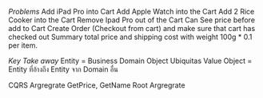 *Problems*
Add iPad Pro into Cart
Add Apple Watch into the Cart
Add 2 Rice Cooker into the Cart
Remove Ipad Pro out of the Cart
Can See price before add to Cart
Create Order (Checkout from cart) and make sure that cart has checked out
Summary total price and shipping cost with weight 100g * 0.1 per item. 

*Key Take away*
Entity = Business Domain Object
Ubiquitas
Value Object = Entity ที่อ้างถึง Entity จาก Domain อื่น

CQRS
Argregrate GetPrice, GetName
Root Argregrate